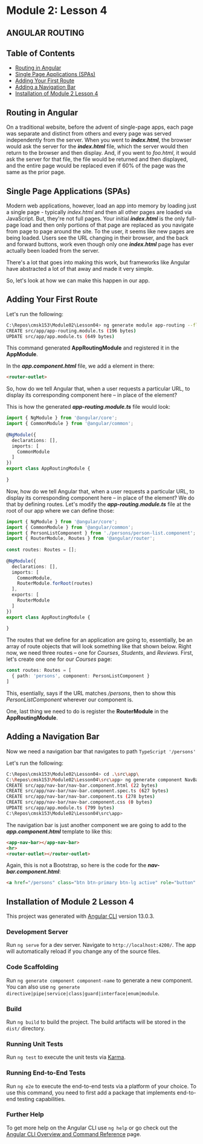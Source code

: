 # Module 2: Lesson 4
 
## ANGULAR ROUTING
 
## Table of Contents
 
- [Routing in Angular](#routing-in-angular)
- [Single Page Applications (SPAs)](#single-page-applications-spas)
- [Adding Your First Route](#adding-your-first-route)
- [Adding a Navigation Bar](#adding-a-navigation-bar)
- [Installation of Module 2 Lesson 4](#installation-of-module-2-lesson-4)
 
## Routing in Angular
 
On a traditional website, before the advent of single-page apps, each page was separate and distinct from others and every page was served independently from the server. When you went to ***index.html***, the browser would ask the server for the ***index.html*** file, which the server would then return to the browser and then display. And, if you went to _foo.html_, it would ask the server for that file, the file would be returned and then displayed, and the entire page would be replaced even if 60% of the page was the same as the prior page.
 
## Single Page Applications (SPAs)
 
Modern web applications, however, load an app into memory by loading just a single page - typically _index.html_ and then all other pages are loaded via JavaScript. But, they're not full pages. Your initial ***index.html*** is the only full-page load and then only portions of that page are replaced as you navigate from page to page around the site. To the user, it seems like new pages are being loaded. Users see the URL changing in their browser, and the back and forward buttons, work even though only one ***index.html*** page has ever actually been loaded from the server.
 
There's a lot that goes into making this work, but frameworks like Angular have abstracted a lot of that away and made it very simple.
 
So, let's look at how we can make this happen in our app.
 
## Adding Your First Route
 
Let's run the following:
```Bash
C:\Repos\cmsk153\Module02\Lesson04> ng generate module app-routing --flat --module=app
CREATE src/app/app-routing.module.ts (196 bytes)
UPDATE src/app/app.module.ts (649 bytes)
```
 
This command generated **AppRoutingModule** and registered it in the **AppModule**.
 
In the ***app.component.html*** file, we add a <router-outlet> element in there:
 
```Html
<router-outlet>
```
 
So, how do we tell Angular that, when a user requests a particular URL, to display its corresponding component here – in place of the <router-outlet> element?
 
This is how the generated ***app-routing.module.ts*** file would look:
 
```TypeScript
import { NgModule } from '@angular/core';
import { CommonModule } from '@angular/common';
 
@NgModule({
  declarations: [],
  imports: [
    CommonModule
  ]
})
export class AppRoutingModule {
 
}
```
 
Now, how do we tell Angular that, when a user requests a particular URL, to display its corresponding component here – in place of the <router-outlet> element? We do that by defining routes. Let's modify the ***app-routing.module.ts*** file at the root of our app where we can define those:
 
```TypeScript
import { NgModule } from '@angular/core';
import { CommonModule } from '@angular/common';
import { PersonListComponent } from './persons/person-list.component';
import { RouterModule, Routes } from '@angular/router';
 
const routes: Routes = [];
 
@NgModule({
  declarations: [],
  imports: [
    CommonModule,
    RouterModule.forRoot(routes)
  ],
  exports: [
    RouterModule
  ]
})
export class AppRoutingModule {
 
}
```
 
The routes that we define for an application are going to, essentially, be an array of route objects that will look something like that shown below. Right now, we need three routes – one for _Courses_, _Students_, and _Reviews_. First, let's create one one for our _Courses_ page:
 
```TypeScript
const routes: Routes = [
  { path: 'persons', component: PersonListComponent }
]
```
This, esentially, says if the URL matches _/persons_, then to show this _PersonListComponent_ wherever our _<route-routlet>_ component is.
 
One, last thing we need to do is register the **RouterModule** in the **AppRoutingModule**.
 
 
## Adding a Navigation Bar
 
Now we need a navigation bar that navigates to path ```TypeScript '/persons' ```  
 
Let's run the following:
 
```Bash
C:\Repos\cmsk153\Module02\Lesson04> cd .\src\app\
C:\Repos\cmsk153\Module02\Lesson04\src\app> ng generate component NavBar
CREATE src/app/nav-bar/nav-bar.component.html (22 bytes)
CREATE src/app/nav-bar/nav-bar.component.spec.ts (627 bytes)
CREATE src/app/nav-bar/nav-bar.component.ts (278 bytes)
CREATE src/app/nav-bar/nav-bar.component.css (0 bytes)
UPDATE src/app/app.module.ts (799 bytes)
C:\Repos\cmsk153\Module02\Lesson04\src\app>
```
 
The navigation bar is just another component we are going to add to the ***app.component.html*** template to like this:
 
```Html
<app-nav-bar></app-nav-bar>
<hr>
<router-outlet></router-outlet>
```
Again, this is not a Bootstrap, so here is the code for the ***nav-bar.component.html***:
 
```Html
<a href="/persons" class="btn btn-primary btn-lg active" role="button" aria-pressed="true">Persons</a>
```
 
## Installation of Module 2 Lesson 4
 
This project was generated with [Angular CLI](https://github.com/angular/angular-cli) version 13.0.3.
 
### Development Server
 
Run `ng serve` for a dev server. Navigate to `http://localhost:4200/`. The app will automatically reload if you change any of the source files.
 
### Code Scaffolding
 
Run `ng generate component component-name` to generate a new component. You can also use `ng generate directive|pipe|service|class|guard|interface|enum|module`.
 
### Build
 
Run `ng build` to build the project. The build artifacts will be stored in the `dist/` directory.
 
### Running Unit Tests
 
Run `ng test` to execute the unit tests via [Karma](https://karma-runner.github.io).
 
### Running End-to-End Tests
 
Run `ng e2e` to execute the end-to-end tests via a platform of your choice. To use this command, you need to first add a package that implements end-to-end testing capabilities.
 
### Further Help
 
To get more help on the Angular CLI use `ng help` or go check out the [Angular CLI Overview and Command Reference](https://angular.io/cli) page.
 
 
 
 

